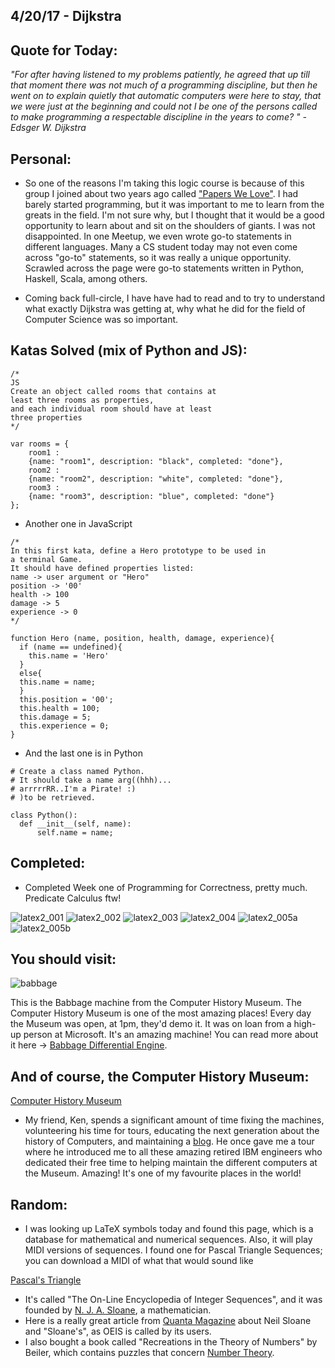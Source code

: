 ## 4/20/17 - Dijkstra


## Quote for Today: 



_"For after having listened to my problems patiently, he agreed that up till that moment
   there was not much of a programming discipline, but then he went on to explain quietly that automatic computers were here to stay, 
   that we were just at the beginning and could not I be one of the persons called to make programming a respectable discipline in
   the years to come? " - Edsger W. Dijkstra_




## Personal:


- So one of the reasons I'm taking this logic course is because of this group I joined about two years ago
  called ["Papers We Love"](https://www.meetup.com/Papers-We-Love-LA/?scroll=true).
  I had barely started programming, but it was important to me to learn from
  the greats in the field. I'm not sure why, but I thought that it would be a good opportunity to learn
  about and sit on the shoulders of giants. I was not disappointed.
  In one Meetup, we even wrote go-to statements in different languages. Many a CS student today may not even 
  come across "go-to" statements, so it was really a unique opportunity. Scrawled across the page were 
  go-to statements written in Python, Haskell, Scala, among others. 
  
- Coming back full-circle, I have have had to read and to try to understand what exactly Dijkstra was getting at,
  why what he did for the field of Computer Science was so important. 
  
## Katas Solved (mix of Python and JS):

  ```
  /*
  JS
  Create an object called rooms that contains at
  least three rooms as properties,
  and each individual room should have at least
  three properties 
  */
  
  var rooms = {
      room1 : 
      {name: "room1", description: "black", completed: "done"},
      room2 : 
      {name: "room2", description: "white", completed: "done"},
      room3 :
      {name: "room3", description: "blue", completed: "done"}
};
  ```
  
 - Another one in JavaScript
  
  ```
  /*
  In this first kata, define a Hero prototype to be used in 
  a terminal Game.
  It should have defined properties listed:
  name -> user argument or "Hero"
  position -> '00'
  health -> 100
  damage -> 5 
  experience -> 0
  */
  
  function Hero (name, position, health, damage, experience){
    if (name == undefined){
      this.name = 'Hero'
    }
    else{
    this.name = name;
    }
    this.position = '00';
    this.health = 100;
    this.damage = 5;
    this.experience = 0;
}
  ```
  
 - And the last one is in Python 
  
  ```
  # Create a class named Python. 
  # It should take a name arg((hhh)...
  # arrrrrRR..I'm a Pirate! :)
  # )to be retrieved. 
  
  class Python():
    def __init__(self, name):
        self.name = name;
  ```
  
  
## Completed: 

- Completed Week one of Programming for Correctness, pretty much. Predicate Calculus ftw!

![latex2_001](/images/latex2_001.png)
![latex2_002](/images/latex2_002.png)
![latex2_003](/images/latex2_003.png)
![latex2_004](/images/latex2_004.png)
![latex2_005a](/images/latex2_005a.png)
![latex2_005b](/images/latex2_005b.png)
  
  
## You should visit: 





![babbage](/images/babbage.png)


This is the Babbage machine from the Computer History Museum.
The Computer History Museum is one of the most amazing places!
Every day the Museum was open, at 1pm, they'd demo it.
It was on loan from a high-up person at Microsoft. It's an amazing machine!
You can read more about it here ->  [Babbage Differential Engine](http://www.computerhistory.org/babbage/).


## And of course, the Computer History Museum:

[Computer History Museum](http://www.computerhistory.org/) 



- My friend, Ken, spends a significant amount of time fixing the machines, volunteering his time for tours,
  educating the next generation about the history of Computers, and maintaining a [blog](http://www.righto.com/).
  He once gave me a tour where he introduced me to all these amazing retired IBM engineers who dedicated their 
  free time to helping maintain the different computers at the Museum. Amazing! It's one of my favourite places
  in the world!
  
## Random:

- I was looking up LaTeX symbols today and found this page, which is a database for mathematical and numerical sequences. Also, it will play MIDI versions of sequences. I found one for Pascal Triangle Sequences; you can download a MIDI of what that would sound like

[Pascal's Triangle](http://oeis.org/play?seq=A007318)

- It's called "The On-Line Encyclopedia of Integer Sequences", and it was founded by 
 [N. J. A. Sloane](https://en.wikipedia.org/wiki/Neil_Sloane), a mathematician.
- Here is a really great article from [Quanta Magazine](https://www.quantamagazine.org/20150806-neil-sloane-oeis-interview/) about Neil Sloane and "Sloane's", as OEIS is called by its users.
- I also bought a book called "Recreations in the Theory of Numbers" by Beiler, which contains puzzles that concern [Number Theory](https://en.wikipedia.org/wiki/Number_theory).
